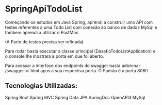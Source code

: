 # SpringApiTodoList
Começando os estudos em Java Spring, aprendi a construir uma API com testes referentes a uma Todo List com conexão ao banco de dados MySql e tambem aprendi a utilizar o PostMan.


(A Parte de testes precisa ser refinada)

Para rodar basta executar a classe principal (DesafioTodoListApplication) e o console lhe mostrara a porta em que foi aberto.

Para acessar a interface dos endpoints do swagger basta adicionar /swagger-ui.html apos a sua respectiva porta.
O Padrão é a porta 8080

## Tecnologias Utilizadas:
Spring Boot
Spring MVC
Spring Data JPA
SpringDoc OpenAPI3
MySql
